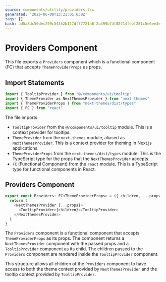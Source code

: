 ```yaml
---
source: components/utility/providers.tsx
generated: '2025-06-08T13:21:01.638Z'
tags: []
hash: bd5a8dc50dec299c54552b1f7df77721a6f2b499b7df02714febf281c5e6ee3e
---
```

# Providers Component

This file exports a `Providers` component which is a functional component (FC) that accepts `ThemeProviderProps` as props.

## Import Statements

```javascript
import { TooltipProvider } from "@/components/ui/tooltip"
import { ThemeProvider as NextThemesProvider } from "next-themes"
import { ThemeProviderProps } from "next-themes/dist/types"
import { FC } from "react"
```

The file imports:

- `TooltipProvider` from the `@/components/ui/tooltip` module. This is a context provider for tooltips.
- `ThemeProvider` from the `next-themes` module, aliased as `NextThemesProvider`. This is a context provider for theming in Next.js applications.
- `ThemeProviderProps` from the `next-themes/dist/types` module. This is the TypeScript type for the props that the `NextThemesProvider` accepts.
- `FC` (Functional Component) from the `react` module. This is a TypeScript type for functional components in React.

## Providers Component

```javascript
export const Providers: FC<ThemeProviderProps> = ({ children, ...props }) => {
  return (
    <NextThemesProvider {...props}>
      <TooltipProvider>{children}</TooltipProvider>
    </NextThemesProvider>
  )
}
```

The `Providers` component is a functional component that accepts `ThemeProviderProps` as its props. The component returns a `NextThemesProvider` component with the passed props and a `TooltipProvider` component as its child. The children passed to the `Providers` component are rendered inside the `TooltipProvider` component.

This structure allows all children of the `Providers` component to have access to both the theme context provided by `NextThemesProvider` and the tooltip context provided by `TooltipProvider`.
